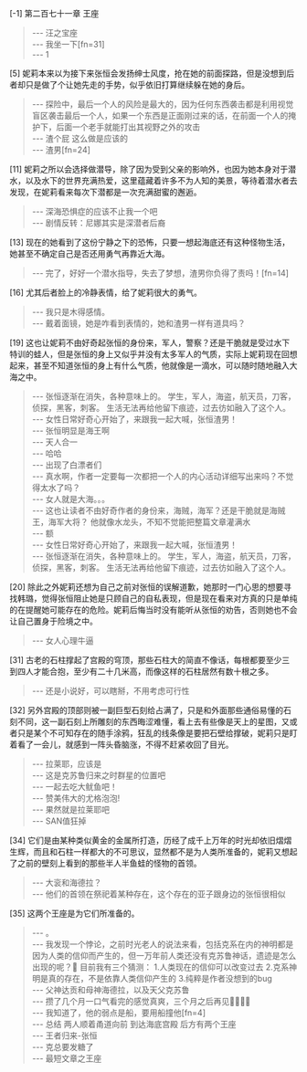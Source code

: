 
[-1] 第二百七十一章 王座
>--- 汪之宝座<br>
>--- 我坐一下[fn=31]<br>
>--- 1<br>

[5] 妮莉本来以为接下来张恒会发扬绅士风度，抢在她的前面探路，但是没想到后者却只是做了个让她先走的手势，似乎依旧打算继续躲在她的身后。
>--- 探险中，最后一个人的风险是最大的，因为任何东西袭击都是利用视觉盲区袭击最后一个人，如果一个东西是正面刚过来的话，在前面一个人的掩护下，后面一个老手就能打出其视野之外的攻击<br>
>--- 渣个屁 这么做是应该的<br>
>--- 渣男[fn=24]<br>

[11] 妮莉之所以会选择做潜导，除了因为受到父亲的影响外，也因为她本身对于潜水，以及水下的世界充满热爱，这里蕴藏着许多不为人知的美景，等待着潜水者去发现，在妮莉看来每次下潜都是一次充满甜蜜的邂逅。
>--- 深海恐惧症的应该不止我一个吧<br>
>--- 剧情反转：尼娜其实是深潜者后裔<br>

[13] 现在的她看到了这份宁静之下的恐怖，只要一想起海底还有这种怪物生活，她甚至不确定自己是否还用勇气再靠近大海。
>--- 完了，好好一个潜水指导，失去了梦想，渣男你负得了责吗！[fn=14]<br>

[16] 尤其后者脸上的冷静表情，给了妮莉很大的勇气。
>--- 我只是木得感情。<br>
>--- 戴着面镜，她是咋看到表情的，她和渣男一样有道具吗？<br>

[19] 这也让妮莉不由好奇起张恒的身份来，军人，警察？还是干脆就是受过水下特训的蛙人，但是张恒的身上又似乎并没有太多军人的气质，实际上妮莉现在回想起来，甚至不知道张恒的身上有什么气质，他就像是一滴水，可以随时随地融入大海之中。
>--- 张恒逐渐在消失，各种意味上的。
学生，军人，海盗，航天员，刀客，侦探，黑客，刺客。
生活无法再给他留下痕迹，过去彷如融入了这个人。<br>
>--- 女性日常好奇心开始了，来跟我一起大喊，张恒渣男！<br>
>--- 张恒明显是海王啊<br>
>--- 天人合一<br>
>--- 哈哈<br>
>--- 出现了白漂者们<br>
>--- 真水啊，作者一定要每一次都把一个人的内心活动详细写出来吗？不觉得太水了吗？<br>
>--- 女人就是大海。。。<br>
>--- 这也让读者不由好奇作者的身份来，海贼，海军？还是干脆就是海贼王，海军大将？
他就像水龙头，不知不觉能把整篇文章灌满水<br>
>--- 额<br>
>--- 女性日常好奇心开始了，来跟我一起大喊，张恒渣男！<br>
>--- 张恒逐渐在消失，各种意味上的。
学生，军人，海盗，航天员，刀客，侦探，黑客，刺客。
生活无法再给他留下痕迹，过去彷如融入了这个人。<br>

[20] 除此之外妮莉还想为自己之前对张恒的误解道歉，她那时一门心思的想要寻找韩璐，觉得张恒阻止她是只顾自己的自私表现，但是现在看来对方真的只是单纯的在提醒她可能存在的危险。妮莉后悔当时没有能听从张恒的劝告，否则她也不会让自己置身于险境之中。
>--- 女人心理牛逼<br>

[31] 古老的石柱撑起了宫殿的穹顶，那些石柱大的简直不像话，每根都要至少三到四人才能合抱，至少有二十几米高，而像这样的石柱居然有数十根之多。
>--- 还是小说好，可以瞎掰，不用考虑可行性<br>

[32] 另外宫殿的顶部则被一副巨型石刻给占满了，只是和外面那些通俗易懂的石刻不同，这一副石刻上所雕刻的东西晦涩难懂，看上去有些像是天上的星图，又或者只是某个不可知存在的随手涂鸦，狂乱的线条像是要把石壁给撑破，妮莉只是盯着看了一会儿，就感到一阵头昏脑涨，不得不赶紧收回了目光。
>--- 拉莱耶，应该是<br>
>--- 这是克苏鲁归来之时群星的位置吧<br>
>--- 一起去吃大鱿鱼吧！<br>
>--- 赞美伟大的尤格泡泡!<br>
>--- 果然就是拉莱耶吧<br>
>--- SAN值狂掉<br>

[34] 它们是由某种类似黄金的金属所打造，历经了成千上万年的时光却依旧熠熠生辉，而且和石柱一样都大的不可思议，显然都不是为人类所准备的，妮莉又想起了之前的壁刻上看到的那些半人半鱼蛙的怪物的首领。
>--- 大衮和海德拉？<br>
>--- 他们的首领在祭祀着某种存在，这个存在的亚子跟身边的张恒很相似<br>

[35] 这两个王座是为它们所准备的。
>--- 。<br>
>--- 我发现一个悖论，之前时光老人的说法来看，包括克系在内的神明都是因为人类的信仰而产生的，但一万年前人类还没有克苏鲁神话，遗迹是怎么出现的呢？🤔
目前我有三个猜测：
1.人类现在的信仰可以改变过去
2.克系神明是真的存在，不是依靠人类信仰产生的
3.纯粹是作者没想到的bug<br>
>--- 父神达贡和母神海德拉，以及天父克苏鲁<br>
>--- 攒了几个月一口气看完的感觉真爽，三个月之后再见👋🏻👋🏻<br>
>--- 我知道了，他的弱点是船，要用船撞他[fn=4]<br>
>--- 总结 两人顺着甬道向前 到达海底宫殿 后方有两个王座<br>
>--- 王者归来-张恒<br>
>--- 克总要发糖了<br>
>--- 最短文章之王座<br>
